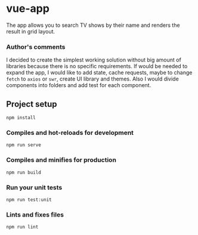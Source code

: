 # vue-app
The app allows you to search TV shows by their name and renders the result in grid layout.

### Author's comments
I decided to create the simplest working solution without big amount of libraries because there is no specific requirements. If would be needed to expand the app, I would like to add state, cache requests, maybe to change `fetch` to `axios` or `swr`, create UI library and themes. Also I would divide components into folders and add test for each component.

## Project setup
```
npm install
```

### Compiles and hot-reloads for development
```
npm run serve
```

### Compiles and minifies for production
```
npm run build
```

### Run your unit tests
```
npm run test:unit
```

### Lints and fixes files
```
npm run lint
```
